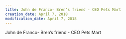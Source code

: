 ```yaml
---
title: John de Franco- Bren’s friend - CEO Pets Mart
creation_date: April 7, 2018
modification_date: April 7, 2018
---
```



John de Franco- Bren’s friend - CEO Pets Mart
